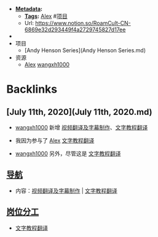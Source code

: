 - **[Metadata](Metadata.md):**
    - **[Tags](Tags.md):** [Alex](Alex.md) #[项目](项目.md)
    - Url: https://www.notion.so/RoamCult-CN-6869e32d293449f4a2729745827d17ee
- 
- 项目
    - [Andy Henson Series](Andy Henson Series.md)
- 资源
    - [Alex](Alex.md) [wangxh1000](wangxh1000.md)

# Backlinks
## [July 11th, 2020](July 11th, 2020.md)
- [wangxh1000](wangxh1000.md) 新增 [视频翻译及字幕制作](视频翻译及字幕制作.md)、[文字教程翻译](文字教程翻译.md)

- 我因为参与了 [Alex](Alex.md) [文字教程翻译](文字教程翻译.md)

- [wangxh1000](wangxh1000.md) 另外，尽管这是 [文字教程翻译](文字教程翻译.md)

## [导航](导航.md)
- 内容：[视频翻译及字幕制作](视频翻译及字幕制作.md) | [文字教程翻译](文字教程翻译.md)

## [岗位分工](岗位分工.md)
- [文字教程翻译](文字教程翻译.md)

